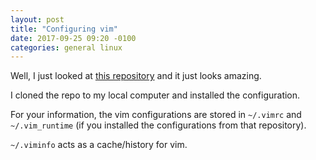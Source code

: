 ```yaml
---
layout: post
title: "Configuring vim"
date: 2017-09-25 09:20 -0100
categories: general linux
---
```

Well, I just looked at [this repository](https://github.com/amix/vimrc) and it just looks amazing. 

I cloned the repo to my local computer and installed the configuration.

For your information, the vim configurations are stored in `~/.vimrc` and `~/.vim_runtime` (if you installed the configurations from that repository).

`~/.viminfo` acts as a cache/history for vim. 
